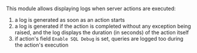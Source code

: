 This module allows displaying logs when server actions are executed:

1.  a log is generated as soon as an action starts
2.  a log is generated if the action is completed without any exception
    being raised, and the log displays the duration (in seconds) of the
    action itself
3.  if action's field `Enable SQL Debug` is set, queries are logged too
    during the action's execution
